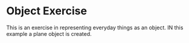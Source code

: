 # Object Exercise
This is an exercise in representing everyday things as an object. IN this example a plane object is created. 
